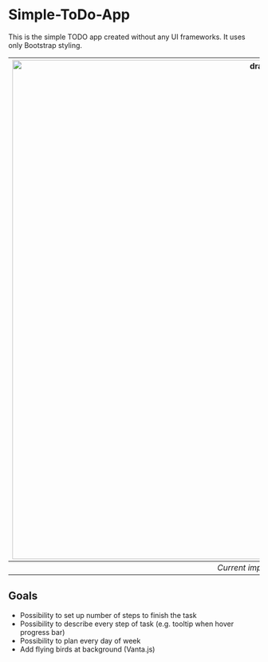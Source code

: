 # Simple-ToDo-App
This is the simple TODO app created without any UI frameworks. It uses only Bootstrap styling.

|<img src="https://user-images.githubusercontent.com/63188869/179624037-6020b8d5-e508-49dc-89e9-b3d002380046.png" alt="drawing" width="1000"/>|
|:--:|
|*Current implementation*|

## Goals
 - Possibility  to set up number of steps to finish the task
 - Possibility  to describe every step of task (e.g. tooltip when hover progress bar) 
 - Possibility  to plan every day of week
 - Add flying birds at background (Vanta.js)
